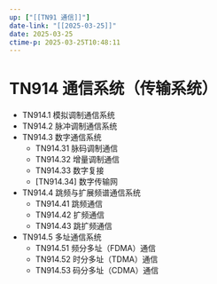 ```yaml
---
up: ["[[TN91 通信]]"]
date-link: "[[2025-03-25]]"
date: 2025-03-25
ctime-p: 2025-03-25T10:48:11
---
```


# TN914 通信系统（传输系统）

- TN914.1 模拟调制通信系统
- TN914.2 脉冲调制通信系统
- TN914.3 数字通信系统
	- TN914.31 脉码调制通信
	- TN914.32 增量调制通信
	- TN914.33 数字复接
	- [TN914.34] 数字传输网
- TN914.4 跳频与扩展频谱通信系统
	- TN914.41 跳频通信
	- TN914.42 扩频通信
	- TN914.43 跳扩频通信
- TN914.5 多址通信系统
	- TN914.51 频分多址（FDMA）通信
	- TN914.52 时分多址（TDMA）通信
	- TN914.53 码分多址（CDMA）通信
